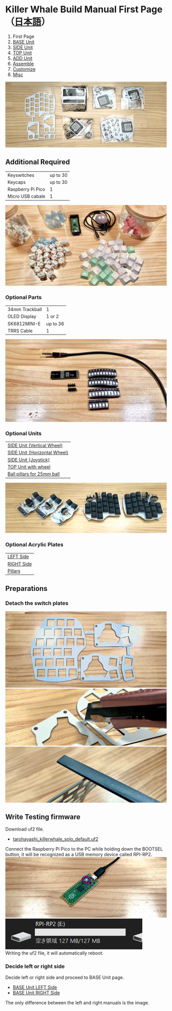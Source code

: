 # Killer Whale Build Manual First Page（[日本語](README.md)）

1. First Page
2. [BASE Unit](rightside/2_BASE.md)
3. [SIDE Unit](rightside/3_SIDE_TRACKBALL.md)
4. [TOP Unit](rightside/4_TOP.md)
5. [ADD Unit](rightside/5_ADD.md)
6. [Assemble](rightside/6_ASSEMBLE.md)
7. [Customize](rightside/7_CUSTOM.md)
8. [Misc](rightside/8_MISC.md)

![](img/IMG_6281.jpg)     

## Additional Required
<table>
    <tr>
      <td>Keyswitches</td>
       <td>up to 30</td>
    </tr>
    <tr>
      <td>Keycaps</td> 
      <td>up to 30</td>
    </tr>
    <tr>
      <td>Raspberry Pi Pico</td>
      <td>1</td>
    </tr>
    <tr>
      <td>Micro USB cabale</td>
       <td>1</td>
    </tr>
 </table>

![](img/IMG_4615.jpg)    
### Optional Parts
<table>
    <tr>
      <td>34mm Trackball</td>
       <td>1</td>
    </tr>
    <tr>
      <td>OLED Display</td> 
      <td>1 or 2</td>
    </tr>
    <tr>
      <td>SK6812MINI-E</td>
      <td>up to 36</td>
    </tr>
    <tr>
      <td>TRRS Cable</td>
       <td>1</td>
    </tr>
 </table>

![](img/IMG_4630.jpg)    

### Optional Units
<table>
    <tr>
      <td><a href="https://tarohayashi.booth.pm/items/4877491">SIDE Unit (Vertical Wheel)</a></td> 
    </tr>
    <tr>
      <td><a href="https://tarohayashi.booth.pm/items/4877491">SIDE Unit (Horizontal Wheel)</a></td>
    </tr>
    <tr>
      <td><a href="https://tarohayashi.booth.pm/items/4877491">SIDE Unit (Joystick)</a></td>
    </tr>
    <tr>
      <td><a href="https://tarohayashi.booth.pm/items/4877486">TOP Unit with wheel</a></td>
    </tr>
    <tr>
      <td><a href="https://tarohayashi.booth.pm/items/4877904">Ball pillars for 25mm ball</a></td>
    </tr>
 </table>

![](img/IMG_6297.jpg)     



### Optional Acrylic Plates
<table>
    <tr>
      <td><a href="https://shop.yushakobo.jp/products/keyboard_acrylic_plate?variant=47873651245287">LEFT Side</a></td> 
    </tr>
    <tr>
      <td><a href="https://shop.yushakobo.jp/products/keyboard_acrylic_plate?variant=47873651278055">RIGHT Side</a></td>
    </tr>
    <tr>
      <td><a href="https://shop.yushakobo.jp/products/keyboard_acrylic_plate?variant=47873651310823">Pillars</a></td>
    </tr>
 </table>

## Preparations
### Detach the switch plates
![](img/IMG_6058.jpg)    
![](img/IMG_4649.jpg)    
![](img/IMG_4681.jpg)    

## Write Testing firmware
Download uf2 file.
- [tarohayashi_killerwhale_solo_default.uf2
](https://github.com/Taro-Hayashi/KillerWhale/releases/latest/download/tarohayashi_killerwhale_solo_default.uf2)

Connect the Raspberry Pi Pico to the PC while holding down the BOOTSEL button, it will be recognized as a USB memory device called RPI-RP2.
![](img/IMG_4689.jpg)     
![](img/rpi.jpg)     
Writing the uf2 file, it will automatically reboot.

### Decide left or right side
Decide left or right side and proceed to BASE Unit page.
- [BASE Unit LEFT Side](leftside/2_BASE.md)
- [BASE Unit RIGHT Side](rightside/2_BASE.md)

The only difference between the left and right manuals is the image.

